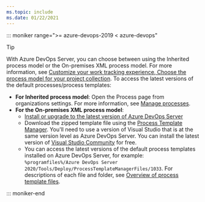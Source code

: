 ```yaml
---
ms.topic: include
ms.date: 01/22/2021
---
```


::: moniker range=">= azure-devops-2019 < azure-devops" 

> [!TIP]
> With Azure DevOps Server, you can choose between using the Inherited process model or the On-premises XML process model. For more information, see [Customize your work tracking experience, Choose the process model for your project collection](../../reference/customize-work.md#choose-the-process-model-for-your-project-collection). To access the latest versions of the default processes/process templates: 
> - **For Inherited process model**: Open the Process page from organizations settings. For more information, see [Manage processes](../../organizations/settings/work/manage-process.md).
> - **For the On-premises XML process model**:   
>    - [Install or upgrade to the latest version of Azure DevOps Server](https://visualstudio.microsoft.com/downloads/) 
>    - Download the zipped template file using the [Process Template Manager](../work-items/guidance/manage-process-templates.md). You'll need to use a version of Visual Studio that is at the same version level as Azure DevOps Server. You can install the latest version of [Visual Studio Community](https://visualstudio.microsoft.com/downloads/) for free. 
>    - You can access the latest versions of the default process templates installed on Azure DevOps Server, for example: `%programfiles%/Azure DevOps Server 2020/Tools/Deploy/ProcessTemplateManagerFiles/1033`. For descriptions of each file and folder, see [Overview of process template files](/previous-versions/azure/devops/reference/process-templates/overview-process-template-files).

::: moniker-end


